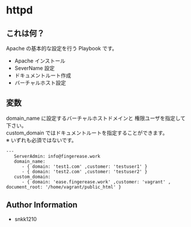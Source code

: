httpd
=========

## これは何？

Apache の基本的な設定を行う Playbook です。

- Apache インストール
- SeverName 設定
- ドキュメントルート作成
- バーチャルホスト設定

## 変数

domain_name に設定するバーチャルホストドメインと 権限ユーザを指定して下さい。   
custom_domain ではドキュメントルートを指定することができます。  
※ いずれも必須ではないです。

```
---
   ServerAdmin: info@fingerease.work
   domain_name:
      - { domain: 'test1.com' ,customer: 'testuser1' }
      - { domain: 'test2.com' ,customer: 'testuser2' }
   custom_domain:
      - { domain: 'ease.fingerease.work' ,customer: 'vagrant' , document_root: '/home/vagrant/public_html' }
```

Author Information
------------------

- snkk1210